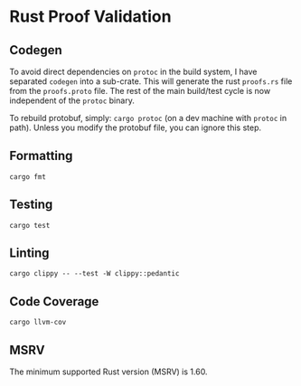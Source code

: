 # Rust Proof Validation

## Codegen

To avoid direct dependencies on `protoc` in the build system, I have separated
`codegen` into a sub-crate. This will generate the rust `proofs.rs` file from
the `proofs.proto` file. The rest of the main build/test cycle is now independent
of the `protoc` binary.

To rebuild protobuf, simply: `cargo protoc` (on a dev machine with `protoc` in path).
Unless you modify the protobuf file, you can ignore this step.

## Formatting

`cargo fmt`

## Testing

`cargo test`

## Linting

`cargo clippy -- --test -W clippy::pedantic`

## Code Coverage

`cargo llvm-cov`

## MSRV

The minimum supported Rust version (MSRV) is 1.60.

